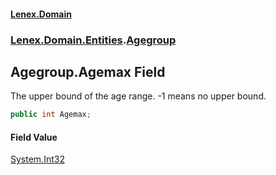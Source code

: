 #### [Lenex.Domain](index.md 'index')
### [Lenex.Domain.Entities](Lenex.Domain.Entities.md 'Lenex.Domain.Entities').[Agegroup](Lenex.Domain.Entities.Agegroup.md 'Lenex.Domain.Entities.Agegroup')

## Agegroup.Agemax Field

The upper bound of the age range. -1 means no upper bound.

```csharp
public int Agemax;
```

#### Field Value
[System.Int32](https://docs.microsoft.com/en-us/dotnet/api/System.Int32 'System.Int32')